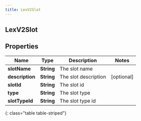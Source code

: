```yaml
---
title: LexV2Slot
---
```

## LexV2Slot


## Properties

| Name | Type | Description | Notes |
| ------------ | ------------- | ------------- | ------------- |
| **slotName** | <!----><!---->**String**<!----> | The slot name |  |
| **description** | <!----><!---->**String**<!----> | The slot description |  [optional] |
| **slotId** | <!----><!---->**String**<!----> | The slot id |  |
| **type** | <!----><!---->**String**<!----> | The slot type |  |
| **slotTypeId** | <!----><!---->**String**<!----> | The slot type id |  |
{: class="table table-striped"}




